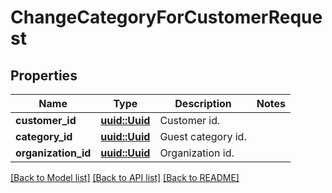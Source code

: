 # ChangeCategoryForCustomerRequest

## Properties

Name | Type | Description | Notes
------------ | ------------- | ------------- | -------------
**customer_id** | [**uuid::Uuid**](uuid::Uuid.md) | Customer id. | 
**category_id** | [**uuid::Uuid**](uuid::Uuid.md) | Guest category id. | 
**organization_id** | [**uuid::Uuid**](uuid::Uuid.md) | Organization id. | 

[[Back to Model list]](../README.md#documentation-for-models) [[Back to API list]](../README.md#documentation-for-api-endpoints) [[Back to README]](../README.md)


